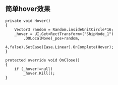 ## 简单hover效果    
	private void Hover()
    {
        Vector3 random = Random.insideUnitCircle*16;
        _hover = UI.Get<RectTransform>("ShipNode_1")
            .DOLocalMove(_pos+random,
                            4,false).SetEase(Ease.Linear).OnComplete(Hover);
    }

    protected override void OnClose()
    {
        if (_hover!=null)
            _hover.Kill();
    }